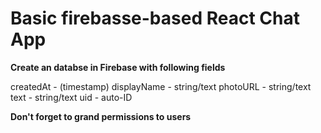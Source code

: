 # Basic firebasse-based React Chat App

**Create an databse in Firebase with following fields**

createdAt - (timestamp)
displayName - string/text
photoURL - string/text
text - string/text
uid - auto-ID

**Don't forget to grand permissions to users**
